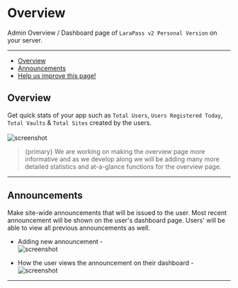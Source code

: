 # Overview

Admin Overview / Dashboard page of `LaraPass v2 Personal Version` on your server.

---

- [Overview](#overview)
- [Announcements](#announcements)
- [<a href="https://github.com/larapass/LaraPass-v2-Docs/edit/master/resources/docs/personal/admin/overview.md" target="_blank"><i class="fa fa-edit"></i> Help us improve this page!</a>](#)

<a name="overview"></a>
## Overview

Get quick stats of your app such as `Total Users`, `Users Registered Today`, `Total Vaults` & `Total Sites` created by the users.  
<br/>
![screenshot](/screenshots/admin/overview/overview.png)  

> {primary} We are working on making the overview page more informative and as we develop along we will be adding many more detailed statistics and at-a-glance functions for the overview page.

---

<a name="announcements"></a>
## Announcements

Make site-wide announcements that will be issued to the user. Most recent announcement will be shown on the user's dashboard page. Users' will be able to view all previous announcements as well.  

* Adding new announcement -  
![screenshot](/screenshots/admin/overview/announcement-1.png)

* How the user views the announcement on their dashboard - 
![screenshot](/screenshots/admin/overview/announcement-2.png)  

---
<br />
<larecipe-feedback message="Thankyou for your feedback!">
</larecipe-feedback>  